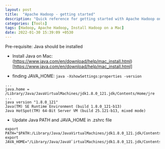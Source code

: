```yaml
---
layout: post
title:  "Apache Hadoop - getting started"
description: "Quick reference for getting started with Apache Hadoop on a Mac" 
categories: [Tools]
tags: [Hadoop, Apache Hadoop, Install Hadoop on a Mac]
date: 2022-01-30 15:39:09 +0530
---
```


Pre-requisite: Java should be installed

* Install Java on Mac: (https://www.java.com/en/download/help/mac_install.html)[https://www.java.com/en/download/help/mac_install.html]

* finding JAVA_HOME: `java -XshowSettings:properties -version`
```
...
java.home = /Library/Java/JavaVirtualMachines/jdk1.8.0_121.jdk/Contents/Home/jre
...
java version "1.8.0_121"
Java(TM) SE Runtime Environment (build 1.8.0_121-b13)
Java HotSpot(TM) 64-Bit Server VM (build 25.121-b13, mixed mode)
```

* Update Java PATH and JAVA_HOME in .zshrc file
```
export PATH="$PATH:/Library/Java/JavaVirtualMachines/jdk1.8.0_121.jdk/Contents/Home/bin"
export JAVA_HOME="/Library/Java/JavaV`irtualMachines/jdk1.8.0_121.jdk/Contents/Home/jre"```









